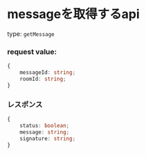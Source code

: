 # messageを取得するapi

type: `getMessage`

### request value: 

```ts
{
    messageId: string;
    roomId: string;
}
```

### レスポンス

```ts
{
    status: boolean;
    message: string;
    signature: string;
}
```